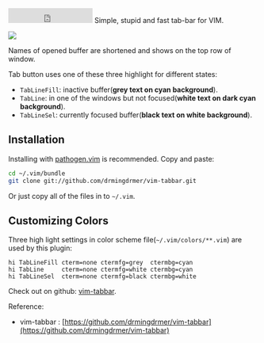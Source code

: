 
<iframe src="https://ghbtns.com/github-btn.html?user=drmingdrmer&repo=vim-tabbar&type=star&count=true&size=large"
        frameborder="0" scrolling="0"
        width="170px" height="30px"
        ></iframe>
Simple, stupid and fast tab-bar for VIM.

![](https://gitee.com/drdrxp/bed/raw/master-md2zhihu-asset/vim-tabbar/fe863d6b00b0c530-screenshot.png)

<!--more-->

Names of opened buffer are shortened and shows on the top row of window.

Tab button uses one of these three highlight for different states:

-   `TabLineFill`: inactive buffer(**grey text on cyan background**).
-   `TabLine`: in one of the windows but not focused(**white text on dark cyan background**).
-   `TabLineSel`: currently focused buffer(**black text on white background**).

## Installation

Installing with [pathogen.vim](https://github.com/tpope/vim-pathogen)
 is recommended. Copy and paste:

```sh
cd ~/.vim/bundle
git clone git://github.com/drmingdrmer/vim-tabbar.git
```

Or just copy all of the files in to `~/.vim`.

## Customizing Colors

Three high light settings in color scheme file(`~/.vim/colors/**.vim`)
are used by this plugin:

```vim
hi TabLineFill cterm=none ctermfg=grey  ctermbg=cyan
hi TabLine     cterm=none ctermfg=white ctermbg=cyan
hi TabLineSel  cterm=none ctermfg=black ctermbg=white
```

Check out on github:
[vim-tabbar](https://github.com/drmingdrmer/vim-tabbar).



Reference:

- vim-tabbar : [https://github.com/drmingdrmer/vim-tabbar](https://github.com/drmingdrmer/vim-tabbar)


[vim-tabbar]:  https://github.com/drmingdrmer/vim-tabbar